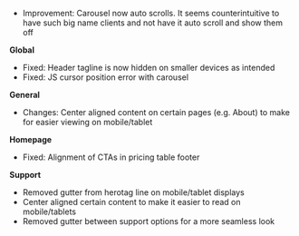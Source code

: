 - Improvement: Carousel now auto scrolls. It seems counterintuitive to have such big name clients and not have it auto scroll and show them off

**Global**

- Fixed: Header tagline is now hidden on smaller devices as intended
- Fixed: JS cursor position error with carousel

**General**

- Changes: Center aligned content on certain pages (e.g. About) to make for easier viewing on mobile/tablet

**Homepage**

- Fixed: Alignment of CTAs in pricing table footer

**Support**

- Removed gutter from herotag line on mobile/tablet displays
- Center aligned certain content to make it easier to read on mobile/tablets
- Removed gutter between support options for a more seamless look
